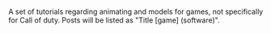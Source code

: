 A set of tutorials regarding animating and models for games, not specifically for Call of duty. Posts will be listed as "Title [game] (software)".